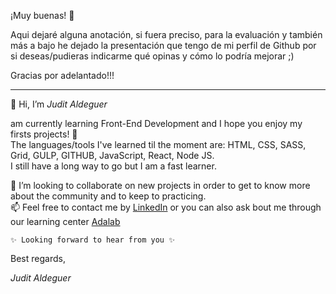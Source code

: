 ¡Muy buenas! 👋

Aqui dejaré alguna anotación, si fuera preciso, para la evaluación y también más a bajo he dejado la presentación que tengo de mi perfil de Github por si deseas/pudieras indicarme qué opinas y cómo lo podría mejorar ;)

Gracias por adelantado!!!

---

👋 Hi, I’m _Judit Aldeguer_

am currently learning Front-End Development and I hope you enjoy my firsts projects! 👀  
The languages/tools I've learned til the moment are: HTML, CSS, SASS, Grid, GULP, GITHUB, JavaScript, React, Node JS.  
I still have a long way to go but I am a fast learner.

💞️ I’m looking to collaborate on new projects in order to get to know more about the community and to keep to practicing.  
📫 Feel free to contact me by [LinkedIn](https://www.linkedin.com/in/juditaldeguer/) or you can also ask bout me through our learning center [Adalab](https://adalab.es/contacto/)

    ✨ Looking forward to hear from you ✨

Best regards,

_Judit Aldeguer_
